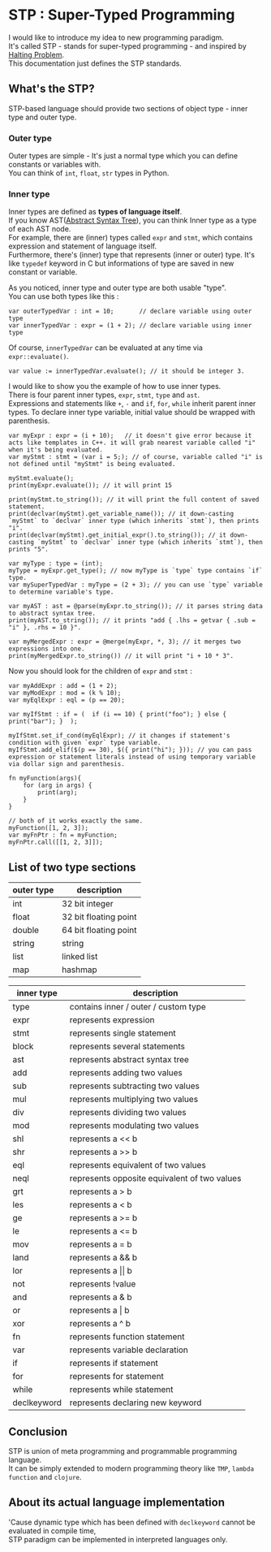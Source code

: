 # STP : Super-Typed Programming
I would like to introduce my idea to new programming paradigm.  
It's called STP - stands for super-typed programming - and inspired by [Halting Problem](https://en.wikipedia.org/wiki/Halting_problem).  
This documentation just defines the STP standards.

## What's the STP?
STP-based language should provide two sections of object type - inner type and outer type.

### Outer type
Outer types are simple - It's just a normal type which you can define constants or variables with.  
You can think of `int`, `float`, `str` types in Python.  

### Inner type
Inner types are defined as **types of language itself**.  
If you know AST([Abstract Syntax Tree](https://en.wikipedia.org/wiki/Abstract_syntax_tree)), you can think Inner type as a type of each AST node.  
For example, there are (inner) types called `expr` and `stmt`, which contains expression and statement of language itself.  
Furthermore, there's (inner) type that represents (inner or outer) type. It's like `typedef` keyword in C but informations of type are saved in new constant or variable.

As you noticed, inner type and outer type are both usable "type".  
You can use both types like this :

```
var outerTypedVar : int = 10;	    // declare variable using outer type
var innerTypedVar : expr = (1 + 2); // declare variable using inner type
```

Of course, `innerTypedVar` can be evaluated at any time via `expr::evaluate()`.  

```
var value := innerTypedVar.evaluate(); // it should be integer 3.
```

I would like to show you the example of how to use inner types.  
There is four parent inner types, `expr`, `stmt`, `type` and `ast`.  
Expressions and statements like `+`, `-` and `if`, `for`, `while` inherit parent inner types.
To declare inner type variable, initial value should be wrapped with parenthesis.

```
var myExpr : expr = (i + 10);	// it doesn't give error because it acts like templates in C++. it will grab nearest variable called "i" when it's being evaluated.
var myStmt : stmt = (var i = 5;); // of course, variable called "i" is not defined until "myStmt" is being evaluated.

myStmt.evaluate();
print(myExpr.evaluate()); // it will print 15

print(myStmt.to_string()); // it will print the full content of saved statement.
print(declvar(myStmt).get_variable_name()); // it down-casting `myStmt` to `declvar` inner type (which inherits `stmt`), then prints "i".
print(declvar(myStmt).get_initial_expr().to_string()); // it down-casting `myStmt` to `declvar` inner type (which inherits `stmt`), then prints "5".

var myType : type = (int);
myType = myExpr.get_type(); // now myType is `type` type contains `if` type.
var mySuperTypedVar : myType = (2 + 3); // you can use `type` variable to determine variable's type.

var myAST : ast = @parse(myExpr.to_string()); // it parses string data to abstract syntax tree.
print(myAST.to_string()); // it prints "add { .lhs = getvar { .sub = "i" }, .rhs = 10 }".

var myMergedExpr : expr = @merge(myExpr, *, 3); // it merges two expressions into one.
print(myMergedExpr.to_string()) // it will print "i + 10 * 3".
```

Now you should look for the children of `expr` and `stmt` :

```
var myAddExpr : add = (1 + 2);
var myModExpr : mod = (k % 10);
var myEqlExpr : eql = (p == 20);

var myIfStmt : if = (  if (i == 10) { print("foo"); } else { print("bar"); }  );

myIfStmt.set_if_cond(myEqlExpr); // it changes if statement's condition with given `expr` type variable.
myIfStmt.add_elif($(p == 30), $({ print("hi"); })); // you can pass expression or statement literals instead of using temporary variable via dollar sign and parenthesis.

fn myFunction(args){
	for (arg in args) {
		print(arg);
	}
}

// both of it works exactly the same.
myFunction([1, 2, 3]);
var myFnPtr : fn = myFunction;
myFnPtr.call([[1, 2, 3]]);

```

## List of two type sections
| outer type | description |
| ---------- | ----------- |
| int        | 32 bit integer |
| float      | 32 bit floating point |
| double     | 64 bit floating point |
| string     | string |
| list       | linked list |
| map        | hashmap |

| inner type | description |
| ---------- | ----------- |
| type       | contains inner / outer / custom type |
| expr       | represents expression |
| stmt       | represents single statement |
| block      | represents several statements |
| ast        | represents abstract syntax tree |
| add        | represents adding two values |
| sub        | represents subtracting two values |
| mul        | represents multiplying two values |
| div        | represents dividing two values |
| mod        | represents modulating two values |
| shl        | represents a << b |
| shr        | represents a >> b |
| eql        | represents equivalent of two values |
| neql       | represents opposite equivalent of two values |
| grt        | represents a > b |
| les        | represents a < b |
| ge         | represents a >= b |
| le         | represents a <= b |
| mov        | represents a = b |
| land       | represents a && b |
| lor        | represents a \|\| b |
| not        | represents !value |
| and        | represents a & b |
| or         | represents a \| b |
| xor        | represents a ^ b |
| fn         | represents function statement |
| var        | represents variable declaration |
| if         | represents if statement |
| for        | represents for statement |
| while      | represents while statement |
| declkeyword| represents declaring new keyword |


## Conclusion
STP is union of meta programming and programmable programming language.  
It can be simply extended to modern programming theory like `TMP`, `lambda function` and `clojure`.

## About its actual language implementation
'Cause dynamic type which has been defined with `declkeyword` cannot be evaluated in compile time,  
STP paradigm can be implemented in interpreted languages only.
